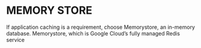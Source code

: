 # MEMORY STORE

If application caching is a requirement, choose Memorystore, an in-memory database.
Memorystore, which is Google Cloud’s fully managed Redis service
